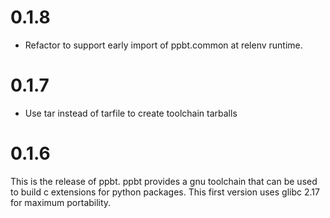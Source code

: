 0.1.8
=====
- Refactor to support early import of ppbt.common at relenv runtime.


0.1.7
=====
- Use tar instead of tarfile to create toolchain tarballs


0.1.6
=====

This is the release of ppbt. ppbt provides a gnu toolchain that can be used to
build c extensions for python packages. This first version uses glibc 2.17 for
maximum portability.
